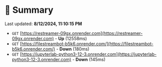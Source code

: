 # 📖 Summary
Last updated: **8/12/2024, 11:10:15 PM**

- `GET` [https://restreamer-09gx.onrender.com](https://restreamer-09gx.onrender.com) - **Up** (12558ms)
- `GET` [https://filestreambot-b5k6.onrender.com/](https://filestreambot-b5k6.onrender.com/) - **Down** (180ms)
- `GET` [https://jupyterlab-python3-12-3.onrender.com](https://jupyterlab-python3-12-3.onrender.com) - **Down** (145ms)
